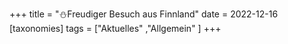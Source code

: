 +++
title = "⛄Freudiger Besuch aus Finnland"
date = 2022-12-16
[taxonomies]
tags = ["Aktuelles" ,"Allgemein" ]
+++

